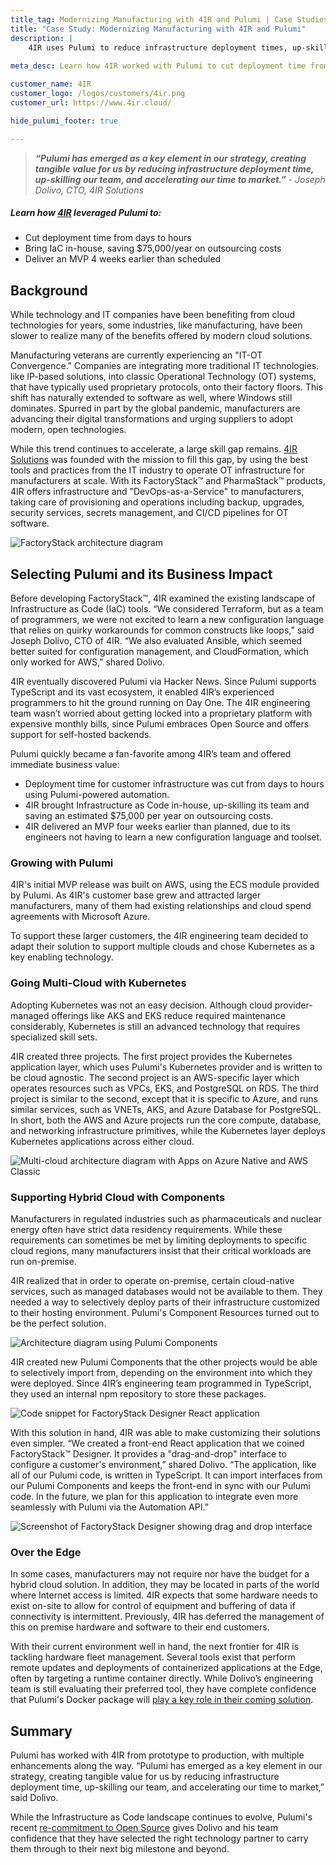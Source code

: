 ```yaml
---
title_tag: Modernizing Manufacturing with 4IR and Pulumi | Case Studies
title: "Case Study: Modernizing Manufacturing with 4IR and Pulumi"
description: |
    4IR uses Pulumi to reduce infrastructure deployment times, up-skill its team, and accelerate time to market.
    
meta_desc: Learn how 4IR worked with Pulumi to cut deployment time from days to hours and saved $75k annually on outsourcing costs.

customer_name: 4IR
customer_logo: /logos/customers/4ir.png
customer_url: https://www.4ir.cloud/

hide_pulumi_footer: true

---
```


> ***“Pulumi has emerged as a key element in our strategy, creating tangible value for us by reducing infrastructure deployment time, up-skilling our team, and accelerating our time to market.”*** - *Joseph Dolivo, CTO, 4IR Solutions*

##### Learn how [4IR]((https://www.4ir.cloud/)) leveraged Pulumi to:

- Cut deployment time from days to hours
- Bring IaC in-house, saving $75,000/year on outsourcing costs
- Deliver an MVP 4 weeks earlier than scheduled

## Background

While technology and IT companies have been benefiting from cloud technologies for years, some industries, like manufacturing, have been slower to realize many of the benefits offered by modern cloud solutions.

Manufacturing veterans are currently experiencing an "IT-OT Convergence." Companies are integrating more traditional IT technologies. like IP-based solutions, into classic Operational Technology (OT) systems, that have typically used proprietary protocols, onto their factory floors. This shift has naturally extended to software as well, where Windows still dominates. Spurred in part by the global pandemic, manufacturers are advancing their digital transformations and urging suppliers to adopt modern, open technologies.

While this trend continues to accelerate, a large skill gap remains. [4IR Solutions](https://www.4ir.cloud/) was founded with the mission to fill this gap, by using the best tools and practices from the IT industry to operate OT infrastructure for manufacturers at scale. With its FactoryStack™ and PharmaStack™ products, 4IR offers infrastructure and "DevOps-as-a-Service" to manufacturers, taking care of provisioning and operations including backup, upgrades, security services, secrets management, and CI/CD pipelines for OT software.

<img class="block mx-auto md:max-w-4xl my-8"
src="/images/case-studies/4ir-factorystack.png" alt="FactoryStack architecture diagram">

## Selecting Pulumi and its Business Impact

Before developing FactoryStack™, 4IR examined the existing landscape of Infrastructure as Code (IaC) tools. “We considered Terraform, but as a team of programmers, we were not excited to learn a new configuration language that relies on quirky workarounds for common constructs like loops,” said Joseph Dolivo, CTO of 4IR. “We also evaluated Ansible, which seemed better suited for configuration management, and CloudFormation, which only worked for AWS,” shared Dolivo.

4IR eventually discovered Pulumi via Hacker News. Since Pulumi supports TypeScript and its vast ecosystem, it enabled 4IR’s experienced programmers to hit the ground running on Day One. The 4IR engineering team wasn’t worried about getting locked into a proprietary platform with expensive monthly bills, since Pulumi embraces Open Source and offers support for self-hosted backends.

Pulumi quickly became a fan-favorite among 4IR’s team and offered immediate business value:

- Deployment time for customer infrastructure was cut from days to hours using Pulumi-powered automation.
- 4IR brought Infrastructure as Code in-house, up-skilling its team and saving an estimated $75,000 per year on outsourcing costs.
- 4IR delivered an MVP four weeks earlier than planned, due to its engineers not having to learn a new configuration language and toolset.

### Growing with Pulumi

4IR's initial MVP release was built on AWS, using the ECS module provided by Pulumi. As 4IR's customer base grew and attracted larger manufacturers, many of them had existing relationships and cloud spend agreements with Microsoft Azure.

To support these larger customers, the 4IR engineering team decided to adapt their solution to support multiple clouds and chose Kubernetes as a key enabling technology.

### Going Multi-Cloud with Kubernetes

Adopting Kubernetes was not an easy decision. Although cloud provider-managed offerings like AKS and EKS reduce required maintenance considerably, Kubernetes is still an advanced technology that requires specialized skill sets.

4IR created three projects. The first project provides the Kubernetes application layer, which uses Pulumi's Kubernetes provider and is written to be cloud agnostic. The second project is an AWS-specific layer which operates resources such as VPCs, EKS, and PostgreSQL on RDS. The third project is similar to the second, except that it is specific to Azure, and runs similar services, such as VNETs, AKS, and Azure Database for PostgreSQL. In short, both the AWS and Azure projects run the core compute, database, and networking infrastructure primitives, while the Kubernetes layer deploys Kubernetes applications across either cloud.

<img class="block mx-auto md:max-w-4xl my-8"
src="/images/case-studies/4ir-multicloud.png" alt="Multi-cloud architecture diagram with Apps on Azure Native and AWS Classic">

### Supporting Hybrid Cloud with Components

Manufacturers in regulated industries such as pharmaceuticals and nuclear energy often have strict data residency requirements. While these requirements can sometimes be met by limiting deployments to specific cloud regions, many manufacturers insist that their critical workloads are run on-premise.

4IR realized that in order to operate on-premise, certain cloud-native services, such as managed databases would not be available to them. They needed a way to selectively deploy parts of their infrastructure customized to their hosting environment.  Pulumi's Component Resources turned out to be the perfect solution.

<img class="block mx-auto md:max-w-4xl my-8"
src="/images/case-studies/4ir-pulumi-components.png" alt="Architecture diagram using Pulumi Components">

4IR created new Pulumi Components that the other projects would be able to selectively import from, depending on the environment into which they were deployed. Since 4IR’s engineering team programmed in TypeScript, they used an internal npm repository to store these packages.

<img class="block mx-auto md:max-w-4xl my-8"
src="/images/case-studies/4ir-react-code-sample.png" alt="Code snippet for FactoryStack Designer React application">

With this solution in hand, 4IR was able to make customizing their solutions even simpler.  “We created a front-end React application that we coined FactoryStack™ Designer. It provides a "drag-and-drop" interface to configure a customer's environment,” shared Dolivo. “The application, like all of our Pulumi code, is written in TypeScript. It can import interfaces from our Pulumi Components and keeps the front-end in sync with our Pulumi code. In the future, we plan for this application to integrate even more seamlessly with Pulumi via the Automation API.”

<img class="block mx-auto md:max-w-4xl my-8"
src="/images/case-studies/4ir-designer-screenshot-1.png" alt="Screenshot of FactoryStack Designer showing drag and drop interface">

### Over the Edge

In some cases, manufacturers may not require nor have the budget for a hybrid cloud solution.  In addition, they may be located in parts of the world where Internet access is limited. 4IR expects that some hardware needs to exist on-site to allow for control of equipment and buffering of data if connectivity is intermittent. Previously, 4IR has deferred the management of this on premise hardware and software to their end customers.

With their current environment well in hand, the next frontier for 4IR is tackling hardware fleet management. Several tools exist that perform remote updates and deployments of containerized applications at the Edge, often by targeting a runtime container directly. While Dolivo’s engineering team is still evaluating their preferred tool, they have complete confidence that Pulumi's Docker package will [play a key role in their coming solution](/blog/pulumi-and-docker-development-to-production/).

## Summary

Pulumi has worked with 4IR from prototype to production, with multiple enhancements along the way. “Pulumi has emerged as a key element in our strategy, creating tangible value for us by reducing infrastructure deployment time, up-skilling our team, and accelerating our time to market,” said Dolivo.

While the Infrastructure as Code landscape continues to evolve, Pulumi's recent [re-commitment to Open Source](/blog/pulumi-hearts-opensource/) gives Dolivo and his team confidence that they have selected the right technology partner to carry them through to their next big milestone and beyond.
